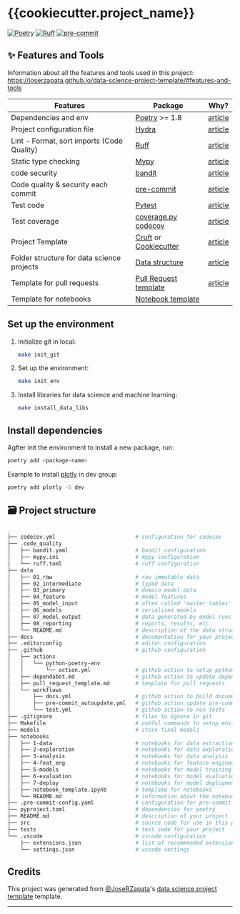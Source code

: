 # {{cookiecutter.project_name}}

[![Poetry](https://img.shields.io/endpoint?url=https://python-poetry.org/badge/v0.json)](https://python-poetry.org/)
[![Ruff](https://img.shields.io/endpoint?url=https://raw.githubusercontent.com/charliermarsh/ruff/main/assets/badge/v2.json)](https://github.com/charliermarsh/ruff)
[![pre-commit](https://img.shields.io/badge/pre--commit-enabled-brightgreen?logo=pre-commit&logoColor=white)](https://github.com/pre-commit/pre-commit)

## ✨ Features and Tools

Information about all the features and tools used in this project: <https://joserzapata.github.io/data-science-project-template/#features-and-tools>

Features                                     | Package  | Why?
 ---                                         | ---      | ---
Dependencies and env                         | [Poetry] >= 1.8| [article](https://mathdatasimplified.com/2023/06/12/poetry-a-better-way-to-manage-python-dependencies/)
Project configuration file                   | [Hydra]  |  [article](https://mathdatasimplified.com/2023/05/25/stop-hard-coding-in-a-data-science-project-use-configuration-files-instead/)
Lint - Format, sort imports  (Code Quality)  | [Ruff] | [article](https://www.sicara.fr/blog-technique/boost-code-quality-ruff-linter)
Static type checking                         | [Mypy] | [article](https://python.plainenglish.io/does-python-need-types-79753b88f521)
code security                                | [bandit] | [article](https://blog.bytehackr.in/secure-your-python-code-with-bandit)
Code quality & security each commit          | [pre-commit] | [article](https://dev.to/techishdeep/maximize-your-python-efficiency-with-pre-commit-a-complete-but-concise-guide-39a5)
Test code                                    | [Pytest] | [article](https://realpython.com/pytest-python-testing/)
Test coverage                                | [coverage.py] [codecov] | [article](https://martinxpn.medium.com/test-coverage-in-python-with-pytest-86-100-days-of-python-a3205c77296)
Project Template                             | [Cruft] or [Cookiecutter] | [article](https://medium.com/@bctello8/standardizing-dbt-projects-at-scale-with-cookiecutter-and-cruft-20acc4dc3f74)
Folder structure for data science projects   | [Data structure] | [article](https://towardsdatascience.com/the-importance-of-layered-thinking-in-data-engineering-a09f685edc71)
Template for pull requests                   | [Pull Request template] | [article](https://www.awesomecodereviews.com/pull-request-template/)
Template for notebooks                       | [Notebook template] |

## Set up the environment

1. Initialize git in local:

    ```bash
    make init_git
    ```

1. Set up the environment:

    ```bash
    make init_env
    ```

1. Install libraries for data science and machine learning:

    ```bash
    make install_data_libs
    ```

## Install dependencies

Agfter init the environment to install a new package, run:

```bash
poetry add <package-name>
```

Example to install [plotly](https://plotly.com/python/) in dev group:

```bash
poetry add plotly -G dev
```

## 🗃️ Project structure

```bash
.
├── codecov.yml                         # configuration for codecov
├── .code_quality
│   ├── bandit.yaml                     # bandit configuration
│   ├── mypy.ini                        # mypy configuration
│   └── ruff.toml                       # ruff configuration
├── data
│   ├── 01_raw                          # raw immutable data
│   ├── 02_intermediate                 # typed data
│   ├── 03_primary                      # domain model data
│   ├── 04_feature                      # model features
│   ├── 05_model_input                  # often called 'master tables'
│   ├── 06_models                       # serialized models
│   ├── 07_model_output                 # data generated by model runs
│   ├── 08_reporting                    # reports, results, etc
│   └── README.md                       # description of the data structure
├── docs                                # documentation for your project
├── .editorconfig                       # editor configuration
├── .github                             # github configuration
│   ├── actions
│   │   └── python-poetry-env
│   │       └── action.yml              # github action to setup python environment
│   ├── dependabot.md                   # github action to update dependencies
│   ├── pull_request_template.md        # template for pull requests
│   └── workflows
│       ├── docs.yml                    # github action to build documentation (mkdocs)
│       ├── pre-commit_autoupdate.yml   # github action update pre-commit hooks
│       └── test.yml                    # github action to run tests
├── .gitignore                          # files to ignore in git
├── Makefile                            # useful commands to setup environment,
├── models                              # store final models
├── notebooks
│   ├── 1-data                          # notebooks for data extraction and cleaning
│   ├── 2-exploration                   # notebooks for data exploration
│   ├── 3-analysis                      # notebooks for data analysis
│   ├── 4-feat_eng                      # notebooks for feature engineering
│   ├── 5-models                        # notebooks for model training
│   ├── 6-evaluation                    # notebooks for model evaluation
│   ├── 7-deploy                        # notebooks for model deployment
│   ├── notebook_template.ipynb         # template for notebooks
│   └── README.md                       # information about the notebooks
├── .pre-commit-config.yaml             # configuration for pre-commit hooks
├── pyproject.toml                      # dependencies for poetry
├── README.md                           # description of your project
├── src                                 # source code for use in this project
├── tests                               # test code for your project
└── .vscode                             # vscode configuration
    ├── extensions.json                 # list of recommended extensions
    └── settings.json                   # vscode settings
```

## Credits

This project was generated from [@JoseRZapata]'s [data science project template] template.

---
[@JoseRZapata]: https://github.com/JoseRZapata

[bandit]: https://github.com/PyCQA/bandit
[codecov]: https://codecov.io/
[Cookiecutter]:https://cookiecutter.readthedocs.io/stable/
[coverage.py]: https://coverage.readthedocs.io/
[Cruft]: https://cruft.github.io/cruft/
[data science project template]: https://github.com/JoseRZapata/data-science-project-template
[Data structure]: {{cookiecutter.repo_name}}/data/README.md
[deepcheck]:https://deepcheck.io/
[dependabot]: https://github.com/dependabot/dependabot-core
[depy]:https://fpgmaas.github.io/deptry/
[DVC]:https://dvc.org/
[github actions]: https://github.com/features/actions
[hydra]: https://hydra.cc/
[Jupyter]:https://jupyter.org/
[Makefile]: https://www.gnu.org/software/make/manual/make.html
[MlFlow]:https://www.mlflow.org/
[Mypy]: http://mypy-lang.org/
[Notebook template]: {{cookiecutter.repo_name}}/notebooks/notebook_template.ipynb
[NumPy]:https://numpy.org/
[OmegaConf]: https://omegaconf.readthedocs.io/en/latest/
[Pandas]:https://pandas.pydata.org/
[pandera]:(https://pandera.readthedocs.io/en/stable/)
[Poetry]: https://python-poetry.org/
[pre-commit]: https://pre-commit.com/
[Pull Request template]: {{cookiecutter.repo_name}}/.github/pull_request_template.md
[Pyenv]: https://github.com/pyenv/pyenv
[pypi]: https://pypi.org/
[Pytest]: https://docs.pytest.org/en/latest/
[pyupgrade]: https://github.com/asottile/pyupgrade
[Ruff]: https://docs.astral.sh/ruff/
[scikit-learn]:https://scikit-learn.org/
